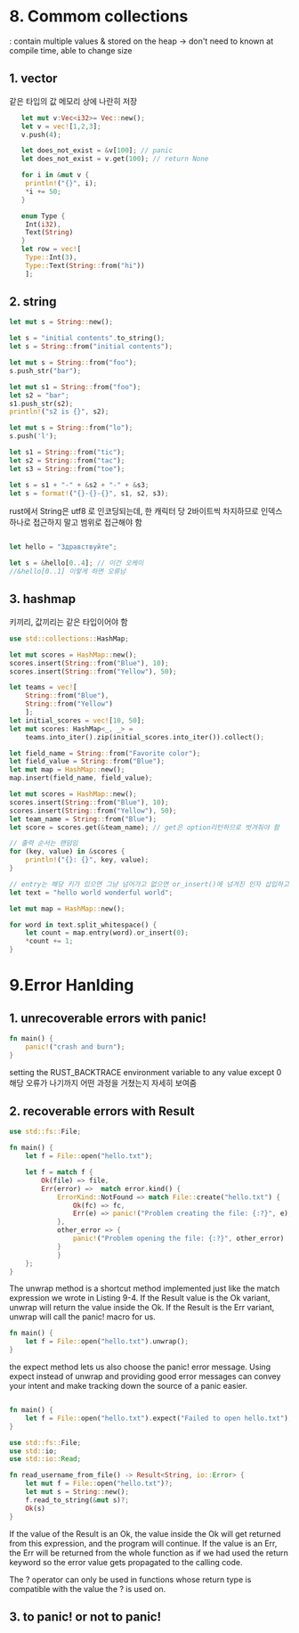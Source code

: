 # 8. Commom collections

: contain multiple values & stored on the heap
-> don't need to known at compile time, able to change size

## 1. vector

같은 타입의 값 메모리 상에 나란히 저장

```rust
   let mut v:Vec<i32>= Vec::new();
   let v = vec![1,2,3];
   v.push(4);

   let does_not_exist = &v[100]; // panic
   let does_not_exist = v.get(100); // return None

   for i in &mut v {
    println!("{}", i);
    *i += 50;
   }

   enum Type {
    Int(i32),
    Text(String)
   }
   let row = vec![
    Type::Int(3),
    Type::Text(String::from("hi"))
    ];
```

## 2. string

```rust
let mut s = String::new();

let s = "initial contents".to_string();
let s = String::from("initial contents");

let mut s = String::from("foo");
s.push_str("bar");

let mut s1 = String::from("foo");
let s2 = "bar";
s1.push_str(s2);
println!("s2 is {}", s2);

let mut s = String::from("lo");
s.push('l');

let s1 = String::from("tic");
let s2 = String::from("tac");
let s3 = String::from("toe");

let s = s1 + "-" + &s2 + "-" + &s3;
let s = format!("{}-{}-{}", s1, s2, s3);
```

rust에서 String은 utf8 로 인코딩되는데, 한 캐릭터 당 2바이트씩 차지하므로 인덱스 하나로 접근하지 말고 범위로 접근해야 함

```rust

let hello = "Здравствуйте";

let s = &hello[0..4]; // 이건 오케이
//&hello[0..1] 이렇게 하면 오류남


```

## 3. hashmap

키끼리, 값끼리는 같은 타입이어야 함

```rust
use std::collections::HashMap;

let mut scores = HashMap::new();
scores.insert(String::from("Blue"), 10);
scores.insert(String::from("Yellow"), 50);

let teams = vec![
    String::from("Blue"),
    String::from("Yellow")
    ];
let initial_scores = vec![10, 50];
let mut scores: HashMap<_, _> =
    teams.into_iter().zip(initial_scores.into_iter()).collect();

let field_name = String::from("Favorite color");
let field_value = String::from("Blue");
let mut map = HashMap::new();
map.insert(field_name, field_value);

let mut scores = HashMap::new();
scores.insert(String::from("Blue"), 10);
scores.insert(String::from("Yellow"), 50);
let team_name = String::from("Blue");
let score = scores.get(&team_name); // get은 option리턴하므로 벗겨줘야 함

// 출력 순서는 랜덤임
for (key, value) in &scores {
    println!("{}: {}", key, value);
}

// entry는 해당 키가 있으면 그냥 넘어가고 없으면 or_insert()에 넘겨진 인자 삽입하고 그 값에 대한 mutable reference 리턴
let text = "hello world wonderful world";

let mut map = HashMap::new();

for word in text.split_whitespace() {
    let count = map.entry(word).or_insert(0);
    *count += 1;
}

```

# 9.Error Hanlding

## 1. unrecoverable errors with panic!

```rust
fn main() {
    panic!("crash and burn");
}
```

setting the RUST_BACKTRACE environment variable to any value except 0
해당 오류가 나기까지 어떤 과정을 거쳤는지 자세히 보여줌

## 2. recoverable errors with Result

```rust
use std::fs::File;

fn main() {
    let f = File::open("hello.txt");

    let f = match f {
        Ok(file) => file,
        Err(error) =>  match error.kind() {
            ErrorKind::NotFound => match File::create("hello.txt") {
                Ok(fc) => fc,
                Err(e) => panic!("Problem creating the file: {:?}", e),
            },
            other_error => {
                panic!("Problem opening the file: {:?}", other_error)
            }
            }
    };
}


```

The unwrap method is a shortcut method implemented just like the match expression we wrote in Listing 9-4. If the Result value is the Ok variant, unwrap will return the value inside the Ok. If the Result is the Err variant, unwrap will call the panic! macro for us.

```rust
fn main() {
    let f = File::open("hello.txt").unwrap();
}
```

the expect method lets us also choose the panic! error message. Using expect instead of unwrap and providing good error messages can convey your intent and make tracking down the source of a panic easier.

```rust

fn main() {
    let f = File::open("hello.txt").expect("Failed to open hello.txt");
}

use std::fs::File;
use std::io;
use std::io::Read;

fn read_username_from_file() -> Result<String, io::Error> {
    let mut f = File::open("hello.txt")?;
    let mut s = String::new();
    f.read_to_string(&mut s)?;
    Ok(s)
}
```

If the value of the Result is an Ok, the value inside the Ok will get returned from this expression, and the program will continue. If the value is an Err, the Err will be returned from the whole function as if we had used the return keyword so the error value gets propagated to the calling code.

The ? operator can only be used in functions whose return type is compatible with the value the ? is used on.

## 3. to panic! or not to panic!

